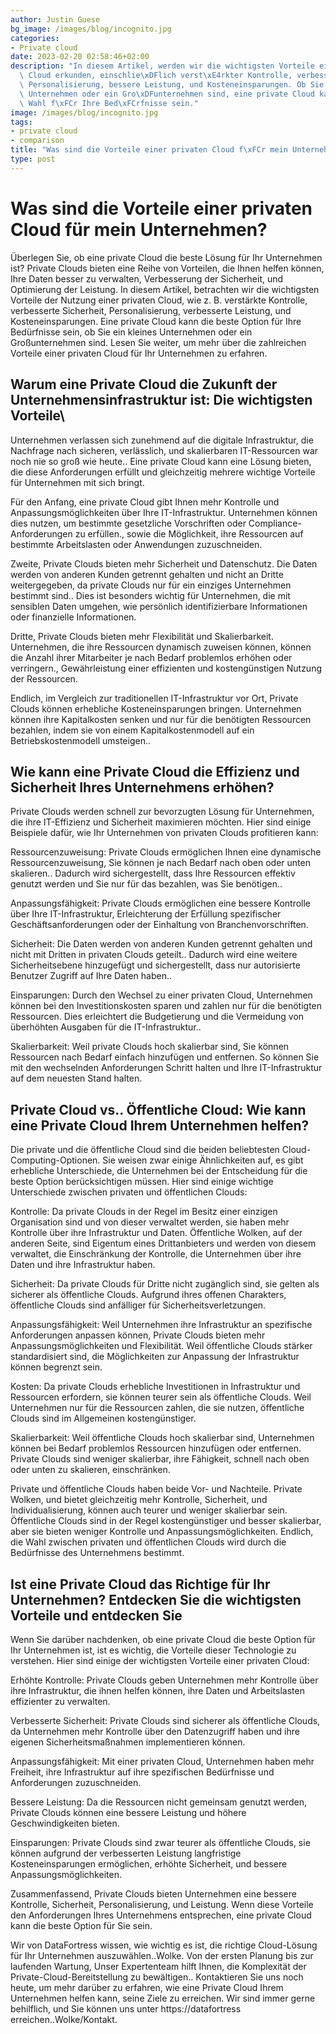 ```yaml
---
author: Justin Guese
bg_image: /images/blog/incognito.jpg
categories:
- Private cloud
date: 2023-02-20 02:58:46+02:00
description: "In diesem Artikel, werden wir die wichtigsten Vorteile einer privaten\
  \ Cloud erkunden, einschlie\xDFlich verst\xE4rkter Kontrolle, verbesserte Sicherheit,\
  \ Personalisierung, bessere Leistung, und Kosteneinsparungen. Ob Sie ein kleines\
  \ Unternehmen oder ein Gro\xDFunternehmen sind, eine private Cloud kann die richtige\
  \ Wahl f\xFCr Ihre Bed\xFCrfnisse sein."
image: /images/blog/incognito.jpg
tags:
- private cloud
- comparison
title: "Was sind die Vorteile einer privaten Cloud f\xFCr mein Unternehmen?"
type: post
---
```



# Was sind die Vorteile einer privaten Cloud für mein Unternehmen?

Überlegen Sie, ob eine private Cloud die beste Lösung für Ihr Unternehmen ist? Private Clouds bieten eine Reihe von Vorteilen, die Ihnen helfen können, Ihre Daten besser zu verwalten, Verbesserung der Sicherheit, und Optimierung der Leistung. In diesem Artikel, betrachten wir die wichtigsten Vorteile der Nutzung einer privaten Cloud, wie z. B. verstärkte Kontrolle, verbesserte Sicherheit, Personalisierung, verbesserte Leistung, und Kosteneinsparungen. Eine private Cloud kann die beste Option für Ihre Bedürfnisse sein, ob Sie ein kleines Unternehmen oder ein Großunternehmen sind. Lesen Sie weiter, um mehr über die zahlreichen Vorteile einer privaten Cloud für Ihr Unternehmen zu erfahren.

## Warum eine Private Cloud die Zukunft der Unternehmensinfrastruktur ist: Die wichtigsten Vorteile\

Unternehmen verlassen sich zunehmend auf die digitale Infrastruktur, die Nachfrage nach sicheren, verlässlich, und skalierbaren IT-Ressourcen war noch nie so groß wie heute.. Eine private Cloud kann eine Lösung bieten, die diese Anforderungen erfüllt und gleichzeitig mehrere wichtige Vorteile für Unternehmen mit sich bringt.

Für den Anfang, eine private Cloud gibt Ihnen mehr Kontrolle und Anpassungsmöglichkeiten über Ihre IT-Infrastruktur. Unternehmen können dies nutzen, um bestimmte gesetzliche Vorschriften oder Compliance-Anforderungen zu erfüllen., sowie die Möglichkeit, ihre Ressourcen auf bestimmte Arbeitslasten oder Anwendungen zuzuschneiden.

Zweite, Private Clouds bieten mehr Sicherheit und Datenschutz. Die Daten werden von anderen Kunden getrennt gehalten und nicht an Dritte weitergegeben, da private Clouds nur für ein einziges Unternehmen bestimmt sind.. Dies ist besonders wichtig für Unternehmen, die mit sensiblen Daten umgehen, wie persönlich identifizierbare Informationen oder finanzielle Informationen.

Dritte, Private Clouds bieten mehr Flexibilität und Skalierbarkeit. Unternehmen, die ihre Ressourcen dynamisch zuweisen können, können die Anzahl ihrer Mitarbeiter je nach Bedarf problemlos erhöhen oder verringern., Gewährleistung einer effizienten und kostengünstigen Nutzung der Ressourcen.

Endlich, im Vergleich zur traditionellen IT-Infrastruktur vor Ort, Private Clouds können erhebliche Kosteneinsparungen bringen. Unternehmen können ihre Kapitalkosten senken und nur für die benötigten Ressourcen bezahlen, indem sie von einem Kapitalkostenmodell auf ein Betriebskostenmodell umsteigen..

## Wie kann eine Private Cloud die Effizienz und Sicherheit Ihres Unternehmens erhöhen?

Private Clouds werden schnell zur bevorzugten Lösung für Unternehmen, die ihre IT-Effizienz und Sicherheit maximieren möchten. Hier sind einige Beispiele dafür, wie Ihr Unternehmen von privaten Clouds profitieren kann:

Ressourcenzuweisung: Private Clouds ermöglichen Ihnen eine dynamische Ressourcenzuweisung, Sie können je nach Bedarf nach oben oder unten skalieren.. Dadurch wird sichergestellt, dass Ihre Ressourcen effektiv genutzt werden und Sie nur für das bezahlen, was Sie benötigen..

Anpassungsfähigkeit: Private Clouds ermöglichen eine bessere Kontrolle über Ihre IT-Infrastruktur, Erleichterung der Erfüllung spezifischer Geschäftsanforderungen oder der Einhaltung von Branchenvorschriften.

Sicherheit: Die Daten werden von anderen Kunden getrennt gehalten und nicht mit Dritten in privaten Clouds geteilt.. Dadurch wird eine weitere Sicherheitsebene hinzugefügt und sichergestellt, dass nur autorisierte Benutzer Zugriff auf Ihre Daten haben..

Einsparungen: Durch den Wechsel zu einer privaten Cloud, Unternehmen können bei den Investitionskosten sparen und zahlen nur für die benötigten Ressourcen. Dies erleichtert die Budgetierung und die Vermeidung von überhöhten Ausgaben für die IT-Infrastruktur..

Skalierbarkeit: Weil private Clouds hoch skalierbar sind, Sie können Ressourcen nach Bedarf einfach hinzufügen und entfernen. So können Sie mit den wechselnden Anforderungen Schritt halten und Ihre IT-Infrastruktur auf dem neuesten Stand halten.

## Private Cloud vs.. Öffentliche Cloud: Wie kann eine Private Cloud Ihrem Unternehmen helfen?

Die private und die öffentliche Cloud sind die beiden beliebtesten Cloud-Computing-Optionen. Sie weisen zwar einige Ähnlichkeiten auf, es gibt erhebliche Unterschiede, die Unternehmen bei der Entscheidung für die beste Option berücksichtigen müssen. Hier sind einige wichtige Unterschiede zwischen privaten und öffentlichen Clouds:

Kontrolle: Da private Clouds in der Regel im Besitz einer einzigen Organisation sind und von dieser verwaltet werden, sie haben mehr Kontrolle über ihre Infrastruktur und Daten. Öffentliche Wolken, auf der anderen Seite, sind Eigentum eines Drittanbieters und werden von diesem verwaltet, die Einschränkung der Kontrolle, die Unternehmen über ihre Daten und ihre Infrastruktur haben.

Sicherheit: Da private Clouds für Dritte nicht zugänglich sind, sie gelten als sicherer als öffentliche Clouds. Aufgrund ihres offenen Charakters, öffentliche Clouds sind anfälliger für Sicherheitsverletzungen.

Anpassungsfähigkeit: Weil Unternehmen ihre Infrastruktur an spezifische Anforderungen anpassen können, Private Clouds bieten mehr Anpassungsmöglichkeiten und Flexibilität. Weil öffentliche Clouds stärker standardisiert sind, die Möglichkeiten zur Anpassung der Infrastruktur können begrenzt sein.

Kosten: Da private Clouds erhebliche Investitionen in Infrastruktur und Ressourcen erfordern, sie können teurer sein als öffentliche Clouds. Weil Unternehmen nur für die Ressourcen zahlen, die sie nutzen, öffentliche Clouds sind im Allgemeinen kostengünstiger.

Skalierbarkeit: Weil öffentliche Clouds hoch skalierbar sind, Unternehmen können bei Bedarf problemlos Ressourcen hinzufügen oder entfernen. Private Clouds sind weniger skalierbar, ihre Fähigkeit, schnell nach oben oder unten zu skalieren, einschränken.

Private und öffentliche Clouds haben beide Vor- und Nachteile. Private Wolken, und bietet gleichzeitig mehr Kontrolle, Sicherheit, und Individualisierung, können auch teurer und weniger skalierbar sein. Öffentliche Clouds sind in der Regel kostengünstiger und besser skalierbar, aber sie bieten weniger Kontrolle und Anpassungsmöglichkeiten. Endlich, die Wahl zwischen privaten und öffentlichen Clouds wird durch die Bedürfnisse des Unternehmens bestimmt.

## Ist eine Private Cloud das Richtige für Ihr Unternehmen? Entdecken Sie die wichtigsten Vorteile und entdecken Sie

Wenn Sie darüber nachdenken, ob eine private Cloud die beste Option für Ihr Unternehmen ist, ist es wichtig, die Vorteile dieser Technologie zu verstehen. Hier sind einige der wichtigsten Vorteile einer privaten Cloud:

Erhöhte Kontrolle: Private Clouds geben Unternehmen mehr Kontrolle über ihre Infrastruktur, die ihnen helfen können, ihre Daten und Arbeitslasten effizienter zu verwalten.

Verbesserte Sicherheit: Private Clouds sind sicherer als öffentliche Clouds, da Unternehmen mehr Kontrolle über den Datenzugriff haben und ihre eigenen Sicherheitsmaßnahmen implementieren können.

Anpassungsfähigkeit: Mit einer privaten Cloud, Unternehmen haben mehr Freiheit, ihre Infrastruktur auf ihre spezifischen Bedürfnisse und Anforderungen zuzuschneiden.

Bessere Leistung: Da die Ressourcen nicht gemeinsam genutzt werden, Private Clouds können eine bessere Leistung und höhere Geschwindigkeiten bieten.

Einsparungen: Private Clouds sind zwar teurer als öffentliche Clouds, sie können aufgrund der verbesserten Leistung langfristige Kosteneinsparungen ermöglichen, erhöhte Sicherheit, und bessere Anpassungsmöglichkeiten.

Zusammenfassend, Private Clouds bieten Unternehmen eine bessere Kontrolle, Sicherheit, Personalisierung, und Leistung. Wenn diese Vorteile den Anforderungen Ihres Unternehmens entsprechen, eine private Cloud kann die beste Option für Sie sein.

Wir von DataFortress wissen, wie wichtig es ist, die richtige Cloud-Lösung für Ihr Unternehmen auszuwählen..Wolke. Von der ersten Planung bis zur laufenden Wartung, Unser Expertenteam hilft Ihnen, die Komplexität der Private-Cloud-Bereitstellung zu bewältigen.. Kontaktieren Sie uns noch heute, um mehr darüber zu erfahren, wie eine Private Cloud Ihrem Unternehmen helfen kann, seine Ziele zu erreichen. Wir sind immer gerne behilflich, und Sie können uns unter https://datafortress erreichen..Wolke/Kontakt.